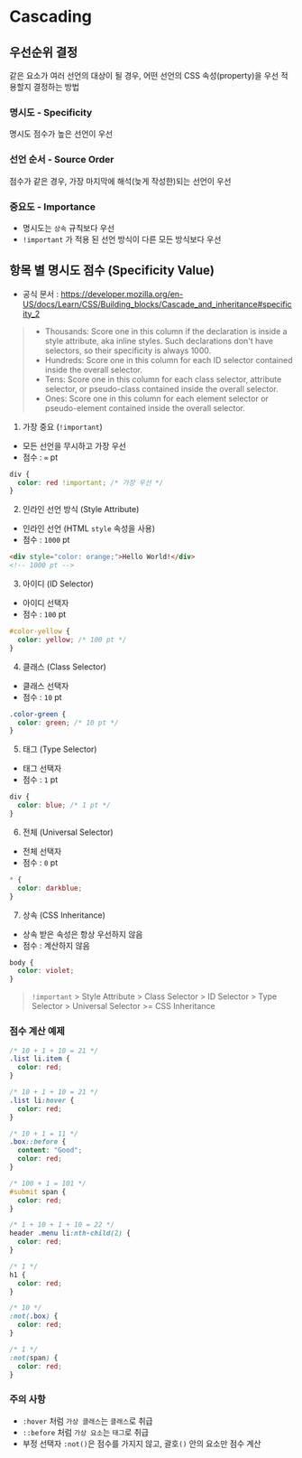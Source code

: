 # Cascading

## 우선순위 결정

같은 요소가 여러 선언의 대상이 될 경우, 어떤 선언의 CSS 속성(property)을 우선 적용할지 결정하는 방법

### **명시도 - Specificity**

명시도 점수가 높은 선언이 우선

### **선언 순서 - Source Order**

점수가 같은 경우, 가장 마지막에 해석(늦게 작성한)되는 선언이 우선

### **중요도 - Importance**

- 명시도는 `상속` 규칙보다 우선
- `!important` 가 적용 된 선언 방식이 다른 모든 방식보다 우선

## 항목 별 명시도 점수 (Specificity Value)

- 공식 문서 : https://developer.mozilla.org/en-US/docs/Learn/CSS/Building_blocks/Cascade_and_inheritance#specificity_2

> - Thousands: Score one in this column if the declaration is inside a style attribute, aka inline styles. Such declarations don't have selectors, so their specificity is always 1000.
> - Hundreds: Score one in this column for each ID selector contained inside the overall selector.
> - Tens: Score one in this column for each class selector, attribute selector, or pseudo-class contained inside the overall selector.
> - Ones: Score one in this column for each element selector or pseudo-element contained inside the overall selector.

1. 가장 중요 (`!important`)

- 모든 선언을 무시하고 가장 우선
- 점수 : `∞` pt

```css
div {
  color: red !important; /* 가장 우선 */
}
```

2. 인라인 선언 방식 (Style Attribute)

- 인라인 선언 (HTML `style` 속성을 사용)
- 점수 : `1000` pt

```html
<div style="color: orange;">Hello World!</div>
<!-- 1000 pt -->
```

3. 아이디 (ID Selector)

- 아이디 선택자
- 점수 : `100` pt

```css
#color-yellow {
  color: yellow; /* 100 pt */
}
```

4. 클래스 (Class Selector)

- 클래스 선택자
- 점수 : `10` pt

```css
.color-green {
  color: green; /* 10 pt */
}
```

5. 태그 (Type Selector)

- 태그 선택자
- 점수 : `1` pt

```css
div {
  color: blue; /* 1 pt */
}
```

6. 전체 (Universal Selector)

- 전체 선택자
- 점수 : `0` pt

```css
* {
  color: darkblue;
}
```

7. 상속 (CSS Inheritance)

- 상속 받은 속성은 항상 우선하지 않음
- 점수 : 계산하지 않음

```css
body {
  color: violet;
}
```

> `!important` > Style Attribute > Class Selector > ID Selector > Type Selector > Universal Selector >= CSS Inheritance

### 점수 계산 예제

```css
/* 10 + 1 + 10 = 21 */
.list li.item {
  color: red;
}

/* 10 + 1 + 10 = 21 */
.list li:hover {
  color: red;
}

/* 10 + 1 = 11 */
.box::before {
  content: "Good";
  color: red;
}

/* 100 + 1 = 101 */
#submit span {
  color: red;
}

/* 1 + 10 + 1 + 10 = 22 */
header .menu li:nth-child(2) {
  color: red;
}

/* 1 */
h1 {
  color: red;
}

/* 10 */
:not(.box) {
  color: red;
}

/* 1 */
:not(span) {
  color: red;
}
```

### **주의 사항**

- `:hover` 처럼 `가상 클래스`는 `클래스`로 취급
- `::before` 처럼 `가상 요소`는 `태그`로 취급
- 부정 선택자 `:not()`은 점수를 가지지 않고, 괄호`()` 안의 요소만 점수 계산
